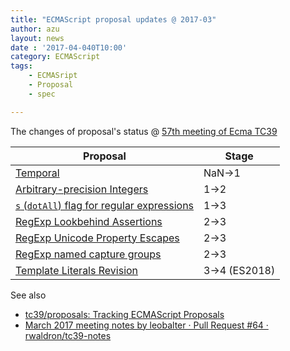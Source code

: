 ```yaml
---
title: "ECMAScript proposal updates @ 2017-03"
author: azu
layout: news
date : '2017-04-040T10:00'
category: ECMAScript
tags:
    - ECMASript
    - Proposal
    - spec

---
```


The changes of proposal's status @ [57th meeting of Ecma TC39](https://github.com/tc39/agendas/blob/master/2017/03.md "57th meeting of Ecma TC39")



| Proposal                                 | Stage         |
| ---------------------------------------- | ------------- |
| [Temporal](https://github.com/maggiepint/proposal-temporal "Temporal") | NaN->1        |
| [Arbitrary-precision Integers](https://github.com/tc39/proposal-integer) | 1->2          |
| [`s` (`dotAll`) flag for regular expressions](https://github.com/mathiasbynens/es-regexp-dotall-flag) | 1->3          |
| [RegExp Lookbehind Assertions](https://github.com/tc39/proposal-regexp-lookbehind) | 2->3          |
| [RegExp Unicode Property Escapes](https://github.com/tc39/proposal-regexp-unicode-property-escapes) | 2->3          |
| [RegExp named capture groups](https://github.com/tc39/proposal-regexp-named-groups) | 2->3          |
| [Template Literals Revision](https://github.com/tc39/proposal-template-literal-revision "Template Literals Revision") | 3->4 (ES2018) |

See also

- [tc39/proposals: Tracking ECMAScript Proposals](https://github.com/tc39/proposals "tc39/proposals: Tracking ECMAScript Proposals")
- [March 2017 meeting notes by leobalter · Pull Request #64 · rwaldron/tc39-notes](https://github.com/rwaldron/tc39-notes/pull/64 "March 2017 meeting notes by leobalter · Pull Request #64 · rwaldron/tc39-notes")
